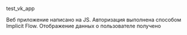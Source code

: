 test_vk_app

Веб приложение написано на JS. Авторизация выполнена способом Implicit Flow. Отображение данных о пользователе получено  
